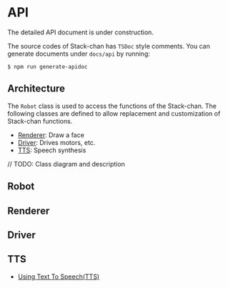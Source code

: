 # API

The detailed API document is under construction.

The source codes of Stack-chan has `TSDoc` style comments.
You can generate documents under `docs/api` by running:

```console
$ npm run generate-apidoc
```

## Architecture

The `Robot` class is used to access the functions of the Stack-chan.
The following classes are defined to allow replacement and customization of Stack-chan functions.

- [Renderer](#renderer): Draw a face
- [Driver](#driver): Drives motors, etc.
- [TTS](#tts): Speech synthesis

// TODO: Class diagram and description

## Robot

## Renderer

## Driver

## TTS

- [Using Text To Speech(TTS)](./text-to-speech.md)